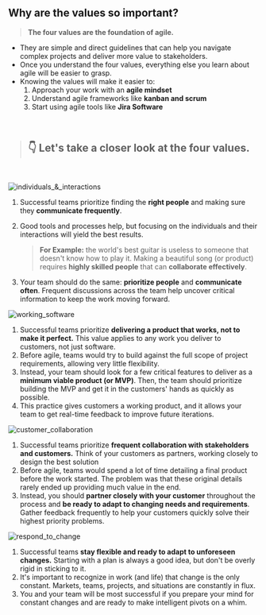## **Why are the values so important?**

> **The four values are the foundation of agile.**

- They are simple and direct guidelines that can help you navigate complex projects and deliver more value to stakeholders. 
- Once you understand the four values, everything else you learn about agile will be easier to grasp. 
- Knowing the values will make it easier to:
    1. Approach your work with an **agile mindset**
    2. Understand agile frameworks like **kanban and scrum**
    3. Start using agile tools like **Jira Software**

<br>

> ## 👇 Let's take a closer look at the four values.

<br>

![individuals_&_interactions](../assets/individual_interactions.png)

1. Successful teams prioritize finding the **right people** and making sure they **communicate frequently**. 
2. Good tools and processes help, but focusing on the individuals and their interactions will yield the best results.
    
    > **For Example:** the world's best guitar is useless to someone that doesn't know how to play it. Making a beautiful song (or product) requires **highly skilled people** that can **collaborate effectively**.
3. Your team should do the same: **prioritize people** and **communicate often**. Frequent discussions across the team help uncover critical information to keep the work moving forward.

![working_software](../assets/working_software.png)

1. Successful teams prioritize **delivering a product that works, not to make it perfect.** This value applies to any work you deliver to customers, not just software.
2. Before agile, teams would try to build against the full scope of project requirements, allowing very little flexibility.
3. Instead, your team should look for a few critical features to deliver as a  **minimum viable product  (or MVP)**. Then, the team should prioritize building the MVP and get it in the customers' hands as quickly as possible.
4. This practice gives customers a working product, and it allows your team to get real-time feedback to improve future iterations.

![customer_collaboration](../assets/customer_collab.png)

1. Successful teams prioritize **frequent collaboration with stakeholders and customers.** Think of your customers as partners, working closely to design the best solution
2. Before agile, teams would spend a lot of time detailing a final product before the work started. The problem was that these original details rarely ended up providing much value in the end.
3. Instead, you should **partner closely with your customer** throughout the process and **be ready to adapt to changing needs and requirements**. Gather feedback frequently to help your customers quickly solve their highest priority problems.

![respond_to_change](../assets/respond_to_change.png)

1. Successful teams **stay flexible and ready to adapt to unforeseen changes.** Starting with a plan is always a good idea, but don't be overly rigid in sticking to it.
2. It's important to recognize in work (and life) that change is the only constant. Markets, teams, projects, and situations are constantly in flux. 
3. You and your team will be most successful if you prepare your mind for constant changes and are ready to make intelligent pivots on a whim.